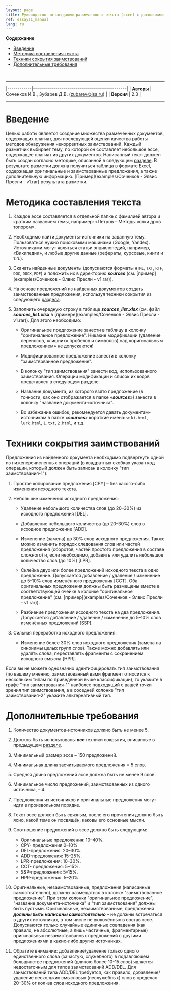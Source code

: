 ```yaml
---
layout: page
title: Руководство по созданию размеченного текста (эссе) с дословными и перефразированными заимствованиями
ref: essays1_manual
lang: ru
---
```


<!-- markdown-toc start - Don't edit this section. Run M-x markdown-toc-generate-toc again -->
**Содержание**

- [Введение](#введение)
- [Методика составления текста](#методика-составления-текста)
- [Техники сокрытия заимствований](#техники-сокрытия-заимствований)
- [Дополнительные требования](#дополнительные-требования)

<!-- markdown-toc end -->

<br>

------------

|------------|----------------------------------------------|
| **Авторы** | Соченков И.В., Зубарев Д.В. (zubarev@isa.ru) |
| **Версия** |                                          2.3 |

------------

Введение
========

Целью работы является создание множества размеченных документов,
содержащих плагиат, для последующей оценки качества работы методов обнаружения некорректных заимствований.
Каждый разметчик выбирает тему, по которой он составляет небольшое эссе,
содержащее плагиат из других документов.
Написанный текст должен быть создан согласно методике, описанной в следующем [разделе](#Методика-составления-текста).
В результате разметки должна получиться таблица в формате Excel,
содержащая оригинальные и заимствованные предложения,
а также дополнительную информацию.
[Пример](examples/Соченков - Элвис Пресли - v1.rar) результата разметки.

Методика составления текста
===========================

1.  Каждое эссе составляется в отдельной папке с фамилией автора и кратким названием темы, например: «Петров – Методы колки дров топором».

2.  Необходимо найти документы-источники на заданную тему.
Пользоваться нужно поисковыми машинами (Google, Yandex).
Источниками могут являться статьи энциклопедий, например, «Википедии», и любые другие данные (рефераты, курсовые, книги и т.п.).

3.  Скачать найденные документы (допускаются форматы `HTML`, `TXT`, `RTF`, `DOC`, `DOCX`, `PDF`)
и положить их в директорию ***sources*** (см. [пример](examples/Соченков - Элвис Пресли - v1.rar)).

4.  На основе предложений из найденных документов создать заимствованные предложения,
используя техники сокрытия из следующего [раздела](#Техники-сокрытия-заимствований).

5.  Заполнить очередную строку в таблице ***sources\_list.xlsx*** (см. файл ***sources\_list.xlsx*** в [примере](examples/Соченков - Элвис Пресли - v1.rar)).
Для этого необходимо:

    + Оригинальное предложение занести в таблицу в колонку "оригинальное предложение".
    Никакие модификации (удаление переносов, «лишних» пробелов и символов) над «оригинальным предложением» не допускаются!

    +  Модифицированное предложение занести в колонку "заимствованное предложение".

    + В колонку "тип заимствования" занести код, использованного заимствования.
    Операции модификации и список их кодов представлен в следующем разделе.

    + Название документа, из которого взято предложение
    (в точности, как оно отображается в папке «***sources***») занести в колонку "название документа-источника".

    + Во избежание ошибок, рекомендуется давать документам-источникам в папке «***sources***» короткие имена: `wiki.html`, `lurk.html`, `1.txt`, `2.html`, и т.д.

Техники сокрытия заимствований
==============================

Предложения из найденного документа необходимо подвергнуть одной из нижеперечисленных операций
(в квадратных скобках указан код операции,
который должен быть записан в колонку "тип заимствования-1"):

1.  Простое копирование предложения \[CPY\] – без какого-либо изменения исходного текста.

2.  Небольшие изменения исходного предложения:

    +  Удаление небольшого количества слов (до 20–30%) из исходного предложения \[DEL\].

    +  Добавление небольшого количества (до 20–30%) слов в исходное предложение \[ADD\].

    +  Изменение (замена) до 30% слов исходного предложения. Также можно изменить порядок следования слов или частей предложения (оборотов, частей простого предложения в составе сложного) и, если необходимо, добавить или удалить небольшое количество слов (до 10%) \[LPR\].

    +  Склейка двух или более предложений исходного текста в одно предложение. Допускается добавление / удаление / изменение до 5–10% слов изменённого предложения \[CCT\]. Оба оригинальных предложения должны быть размещены вместе в соответствующей ячейке в колонке "оригинальное предложение" (см. [пример](examples/Соченков - Элвис Пресли - v1.rar)).

    +  Разбиение предложения исходного текста на два предложения. Допускается добавление / удаление / изменение до 5–10% слов изменённых предложений \[SSP\].

3.  Сильная переработка исходного предложения:

    +  Изменение более 30% слов исходного предложения (замена на синонимы целых групп слов). Также можно добавлять или удалять слова, переставлять фрагменты с сохранением исходного смысла \[HPR\].

Если вы не можете однозначно идентифицировать тип заимствования
(по вашему мнению, заимствованный вами фрагмент относится к нескольким типам по приведённой выше классификации),
то укажите в графе "тип заимствования-1" наиболее подходящий с вашей точки зрения тип заимствования,
а в соседней колонке "тип заимствования-2" укажите альтернативный тип.

Дополнительные требования
=========================

1.  Количество документов-источников должно быть не менее 5.

2.  Должны быть использованы ***все*** техники сокрытия, описанные в предыдущем [разделе](#Техники-сокрытия-заимствований).

3.  Минимальный размер эссе – 150 предложений.

4.  Минимальная длина засчитываемого предложения = 5 слов.

5.  Средняя длина предложений эссе должна быть не менее 9 слов.

6.  Минимальное число предложений, заимствованных из одного источника, – 4.

7.  Предложения из источников и оригинальные предложения могут идти в произвольном порядке.

8.  Текст эссе должен быть связным, после его прочтения должно быть ясно, какой теме он посвящён, каковы его основные мысли.

9.  Соотношение предложений в эссе должно быть следующим:
    +  Оригинальные предложения: 10–40%.
    +  CPY- предложения 0–10%
    +  DEL-предложения: 20–30%.
    +  ADD-предложения: 15–25%.
    +  LPR-предложения: 10–30%.
    +  CCT- предложения: 5–15%.
    +  SSP-предложения: 5–15%.
    +  HPR-предложения: 5–20%.
10.  Оригинальные, незаимствованные, предложения (написанные самостоятельно), должны размещаться в колонке "заимствованное предложение".
При этом колонки "оригинальное предложение", "название документа-источника" и "тип заимствования" должны быть пустыми.
Оригинальные, незаимствованные, предложения ***должны быть написаны самостоятельно*** – не должны встречаться в других источниках, в том числе не включённых в состав эссе.
Допускаются только случайные единичные совпадения (как правило, не абсолютные, а лишь частичные, фрагментарные) оригинальных незаимствованных предложений с другими предложениями в каких-либо других источниках.
11. Обратите внимание: добавление/удаление только одного единственного слова
    (зачастую, служебного) в подавляющем большинстве предложений (длиною более
    10-15 слов) является недостаточным для типов заимствований ADD/DEL. Для
    заимствований типа ADD/DEL требуется, как правило, добавление/удаление
    нескольких смысловых (неслужебных) слов в пределах 20–30% от кол-ва слов
    исходного предложения.
